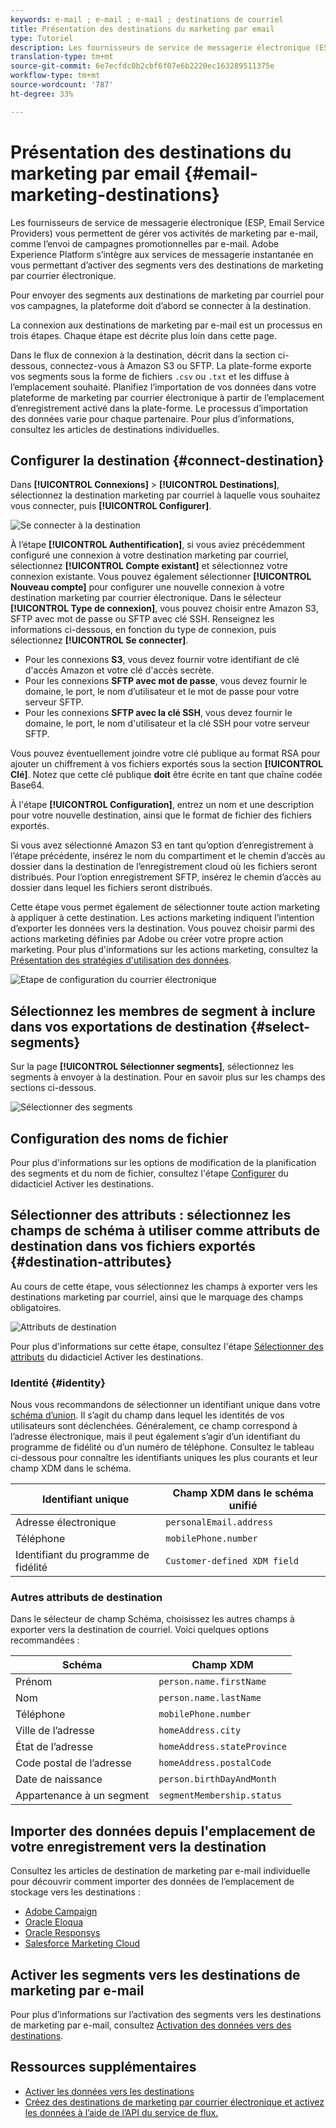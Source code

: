 ```yaml
---
keywords: e-mail ; e-mail ; e-mail ; destinations de courriel
title: Présentation des destinations du marketing par email
type: Tutoriel
description: Les fournisseurs de service de messagerie électronique (ESP, Email Service Providers) vous permettent de gérer vos activités de marketing par e-mail, comme l’envoi de campagnes promotionnelles par e-mail.
translation-type: tm+mt
source-git-commit: 6e7ecfdc0b2cbf6f07e6b2220ec163289511375e
workflow-type: tm+mt
source-wordcount: '787'
ht-degree: 33%

---
```



# Présentation des destinations du marketing par email {#email-marketing-destinations}

Les fournisseurs de service de messagerie électronique (ESP, Email Service Providers) vous permettent de gérer vos activités de marketing par e-mail, comme l’envoi de campagnes promotionnelles par e-mail. Adobe Experience Platform s’intègre aux services de messagerie instantanée en vous permettant d’activer des segments vers des destinations de marketing par courrier électronique.

Pour envoyer des segments aux destinations de marketing par courriel pour vos campagnes, la plateforme doit d’abord se connecter à la destination.

La connexion aux destinations de marketing par e-mail est un processus en trois étapes. Chaque étape est décrite plus loin dans cette page.

Dans le flux de connexion à la destination, décrit dans la section ci-dessous, connectez-vous à Amazon S3 ou SFTP. La plate-forme exporte vos segments sous la forme de fichiers `.csv` ou `.txt` et les diffuse à l’emplacement souhaité. Planifiez l’importation de vos données dans votre plateforme de marketing par courrier électronique à partir de l’emplacement d’enregistrement activé dans la plate-forme. Le processus d’importation des données varie pour chaque partenaire. Pour plus d’informations, consultez les articles de destinations individuelles.

## Configurer la destination {#connect-destination}

Dans **[!UICONTROL Connexions]** > **[!UICONTROL Destinations]**, sélectionnez la destination marketing par courriel à laquelle vous souhaitez vous connecter, puis **[!UICONTROL Configurer]**.

![Se connecter à la destination](../../assets/catalog/email-marketing/overview/connect-email-marketing.png)

À l’étape **[!UICONTROL Authentification]**, si vous aviez précédemment configuré une connexion à votre destination marketing par courriel, sélectionnez **[!UICONTROL Compte existant]** et sélectionnez votre connexion existante. Vous pouvez également sélectionner **[!UICONTROL Nouveau compte]** pour configurer une nouvelle connexion à votre destination marketing par courrier électronique. Dans le sélecteur **[!UICONTROL Type de connexion]**, vous pouvez choisir entre Amazon S3, SFTP avec mot de passe ou SFTP avec clé SSH. Renseignez les informations ci-dessous, en fonction du type de connexion, puis sélectionnez **[!UICONTROL Se connecter]**.

- Pour les connexions **S3**, vous devez fournir votre identifiant de clé d&#39;accès Amazon et votre clé d&#39;accès secrète.
- Pour les connexions **SFTP avec mot de passe**, vous devez fournir le domaine, le port, le nom d’utilisateur et le mot de passe pour votre serveur SFTP.
- Pour les connexions **SFTP avec la clé SSH**, vous devez fournir le domaine, le port, le nom d&#39;utilisateur et la clé SSH pour votre serveur SFTP.

Vous pouvez éventuellement joindre votre clé publique au format RSA pour ajouter un chiffrement à vos fichiers exportés sous la section **[!UICONTROL Clé]**. Notez que cette clé publique **doit** être écrite en tant que chaîne codée Base64.

À l&#39;étape **[!UICONTROL Configuration]**, entrez un nom et une description pour votre nouvelle destination, ainsi que le format de fichier des fichiers exportés.

Si vous avez sélectionné Amazon S3 en tant qu’option d’enregistrement à l’étape précédente, insérez le nom du compartiment et le chemin d’accès au dossier dans la destination de l’enregistrement cloud où les fichiers seront distribués. Pour l’option enregistrement SFTP, insérez le chemin d’accès au dossier dans lequel les fichiers seront distribués.

Cette étape vous permet également de sélectionner toute action marketing à appliquer à cette destination. Les actions marketing indiquent l’intention d’exporter les données vers la destination. Vous pouvez choisir parmi des actions marketing définies par Adobe ou créer votre propre action marketing. Pour plus d&#39;informations sur les actions marketing, consultez la [Présentation des stratégies d&#39;utilisation des données](../../../data-governance/policies/overview.md).

![Etape de configuration du courrier électronique](../../assets/catalog/email-marketing/overview/email-setup-step.png)

## Sélectionnez les membres de segment à inclure dans vos exportations de destination {#select-segments}

Sur la page **[!UICONTROL Sélectionner segments]**, sélectionnez les segments à envoyer à la destination. Pour en savoir plus sur les champs des sections ci-dessous.

![Sélectionner des segments](../../assets/common/email-select-segments.png)

## Configuration des noms de fichier

Pour plus d&#39;informations sur les options de modification de la planification des segments et du nom de fichier, consultez l&#39;étape [Configurer](../../ui/activate-destinations.md#configure) du didacticiel Activer les destinations.

## Sélectionner des attributs : sélectionnez les champs de schéma à utiliser comme attributs de destination dans vos fichiers exportés {#destination-attributes}

Au cours de cette étape, vous sélectionnez les champs à exporter vers les destinations marketing par courriel, ainsi que le marquage des champs obligatoires.

![Attributs de destination](../../assets/catalog/email-marketing/overview/recommended-attributes.png)

Pour plus d&#39;informations sur cette étape, consultez l&#39;étape [Sélectionner des attributs](../../ui/activate-destinations.md#select-attributes) du didacticiel Activer les destinations.

### Identité {#identity}

Nous vous recommandons de sélectionner un identifiant unique dans votre [schéma d’union](../../../profile/home.md#profile-fragments-and-union-schemas). Il s’agit du champ dans lequel les identités de vos utilisateurs sont déclenchées. Généralement, ce champ correspond à l’adresse électronique, mais il peut également s’agir d’un identifiant du programme de fidélité ou d’un numéro de téléphone. Consultez le tableau ci-dessous pour connaître les identifiants uniques les plus courants et leur champ XDM dans le schéma.

| Identifiant unique | Champ XDM dans le schéma unifié |
----------------- | ---------------------------
| Adresse électronique | `personalEmail.address` |
| Téléphone | `mobilePhone.number` |
| Identifiant du programme de fidélité | `Customer-defined XDM field` |

### Autres attributs de destination

Dans le sélecteur de champ Schéma, choisissez les autres champs à exporter vers la destination de courriel. Voici quelques options recommandées :

| Schéma | Champ XDM |
------ | ---------
| Prénom | `person.name.firstName` |
| Nom | `person.name.lastName` |
| Téléphone | `mobilePhone.number` |
| Ville de l’adresse | `homeAddress.city` |
| État de l’adresse | `homeAddress.stateProvince` |
| Code postal de l’adresse | `homeAddress.postalCode` |
| Date de naissance | `person.birthDayAndMonth` |
| Appartenance à un segment | `segmentMembership.status` |

## Importer des données depuis l&#39;emplacement de votre enregistrement vers la destination

Consultez les articles de destination de marketing par e-mail individuelle pour découvrir comment importer des données de l’emplacement de stockage vers les destinations :

- [Adobe Campaign](./adobe-campaign.md#import-data-into-campaign)
- [Oracle Eloqua](./oracle-eloqua.md#import-data-into-eloqua)
- [Oracle Responsys](./oracle-responsys.md#import-data-into-responsys)
- [Salesforce Marketing Cloud](./salesforce-marketing-cloud.md#import-data-into-salesforce)

## Activer les segments vers les destinations de marketing par e-mail

Pour plus d’informations sur l’activation des segments vers les destinations de marketing par e-mail, consultez [Activation des données vers des destinations](../../ui/activate-destinations.md).

## Ressources supplémentaires

- [Activer les données vers les destinations](../../ui/activate-destinations.md)
- [Créez des destinations de marketing par courrier électronique et activez les données à l’aide de l’API du service de flux.](../../api/email-marketing.md)